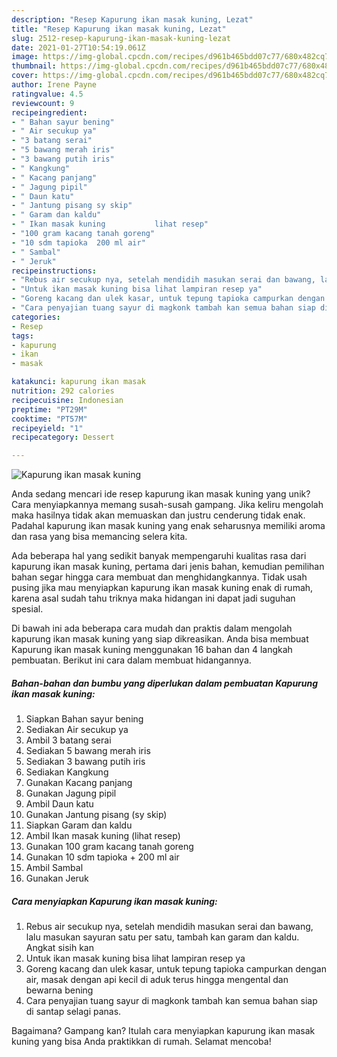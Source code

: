 ```yaml
---
description: "Resep Kapurung ikan masak kuning, Lezat"
title: "Resep Kapurung ikan masak kuning, Lezat"
slug: 2512-resep-kapurung-ikan-masak-kuning-lezat
date: 2021-01-27T10:54:19.061Z
image: https://img-global.cpcdn.com/recipes/d961b465bdd07c77/680x482cq70/kapurung-ikan-masak-kuning-foto-resep-utama.jpg
thumbnail: https://img-global.cpcdn.com/recipes/d961b465bdd07c77/680x482cq70/kapurung-ikan-masak-kuning-foto-resep-utama.jpg
cover: https://img-global.cpcdn.com/recipes/d961b465bdd07c77/680x482cq70/kapurung-ikan-masak-kuning-foto-resep-utama.jpg
author: Irene Payne
ratingvalue: 4.5
reviewcount: 9
recipeingredient:
- " Bahan sayur bening"
- " Air secukup ya"
- "3 batang serai"
- "5 bawang merah iris"
- "3 bawang putih iris"
- " Kangkung"
- " Kacang panjang"
- " Jagung pipil"
- " Daun katu"
- " Jantung pisang sy skip"
- " Garam dan kaldu"
- " Ikan masak kuning           lihat resep"
- "100 gram kacang tanah goreng"
- "10 sdm tapioka  200 ml air"
- " Sambal"
- " Jeruk"
recipeinstructions:
- "Rebus air secukup nya, setelah mendidih masukan serai dan bawang, lalu masukan sayuran satu per satu, tambah kan garam dan kaldu. Angkat sisih kan"
- "Untuk ikan masak kuning bisa lihat lampiran resep ya"
- "Goreng kacang dan ulek kasar, untuk tepung tapioka campurkan dengan air, masak dengan api kecil di aduk terus hingga mengental dan bewarna bening"
- "Cara penyajian tuang sayur di magkonk tambah kan semua bahan siap di santap selagi panas."
categories:
- Resep
tags:
- kapurung
- ikan
- masak

katakunci: kapurung ikan masak 
nutrition: 292 calories
recipecuisine: Indonesian
preptime: "PT29M"
cooktime: "PT57M"
recipeyield: "1"
recipecategory: Dessert

---
```



![Kapurung ikan masak kuning](https://img-global.cpcdn.com/recipes/d961b465bdd07c77/680x482cq70/kapurung-ikan-masak-kuning-foto-resep-utama.jpg)

Anda sedang mencari ide resep kapurung ikan masak kuning yang unik? Cara menyiapkannya memang susah-susah gampang. Jika keliru mengolah maka hasilnya tidak akan memuaskan dan justru cenderung tidak enak. Padahal kapurung ikan masak kuning yang enak seharusnya memiliki aroma dan rasa yang bisa memancing selera kita.



Ada beberapa hal yang sedikit banyak mempengaruhi kualitas rasa dari kapurung ikan masak kuning, pertama dari jenis bahan, kemudian pemilihan bahan segar hingga cara membuat dan menghidangkannya. Tidak usah pusing jika mau menyiapkan kapurung ikan masak kuning enak di rumah, karena asal sudah tahu triknya maka hidangan ini dapat jadi suguhan spesial.


Di bawah ini ada beberapa cara mudah dan praktis dalam mengolah kapurung ikan masak kuning yang siap dikreasikan. Anda bisa membuat Kapurung ikan masak kuning menggunakan 16 bahan dan 4 langkah pembuatan. Berikut ini cara dalam membuat hidangannya.

<!--inarticleads1-->

##### Bahan-bahan dan bumbu yang diperlukan dalam pembuatan Kapurung ikan masak kuning:

1. Siapkan  Bahan sayur bening
1. Sediakan  Air secukup ya
1. Ambil 3 batang serai
1. Sediakan 5 bawang merah iris
1. Sediakan 3 bawang putih iris
1. Sediakan  Kangkung
1. Gunakan  Kacang panjang
1. Gunakan  Jagung pipil
1. Ambil  Daun katu
1. Gunakan  Jantung pisang (sy skip)
1. Siapkan  Garam dan kaldu
1. Ambil  Ikan masak kuning           (lihat resep)
1. Gunakan 100 gram kacang tanah goreng
1. Gunakan 10 sdm tapioka + 200 ml air
1. Ambil  Sambal
1. Gunakan  Jeruk




<!--inarticleads2-->

##### Cara menyiapkan Kapurung ikan masak kuning:

1. Rebus air secukup nya, setelah mendidih masukan serai dan bawang, lalu masukan sayuran satu per satu, tambah kan garam dan kaldu. Angkat sisih kan
1. Untuk ikan masak kuning bisa lihat lampiran resep ya
1. Goreng kacang dan ulek kasar, untuk tepung tapioka campurkan dengan air, masak dengan api kecil di aduk terus hingga mengental dan bewarna bening
1. Cara penyajian tuang sayur di magkonk tambah kan semua bahan siap di santap selagi panas.




Bagaimana? Gampang kan? Itulah cara menyiapkan kapurung ikan masak kuning yang bisa Anda praktikkan di rumah. Selamat mencoba!
